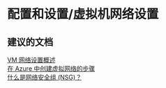 <properties
    pageTitle="配置和设置/虚拟机网络设置"
    description="配置和设置/虚拟机网络设置"
    service="microsoft.compute"
    resource="virtualmachines"
    authors="kasparks"
    displayOrder=""
    selfHelpType="generic"
    supportTopicIds="32411840"
    resourceTags=""
    productPesIds="14749"
    cloudEnvironments="public"
/>


# 配置和设置/虚拟机网络设置

## **建议的文档**
[VM 网络设置概述](https://azure.microsoft.com/documentation/articles/virtual-networks-overview/)<br>
[在 Azure 中创建虚拟网络的步骤](https://azure.microsoft.com/documentation/articles/virtual-networks-create-vnet-arm-pportal/#how-to-create-a-vnet-in-the-azure-portal)<br>
[什么是网络安全组 (NSG)？](https://azure.microsoft.com/documentation/articles/virtual-networks-nsg/)



<!--HONumber=Jul16_HO4-->


